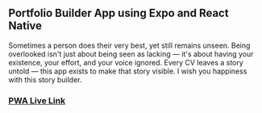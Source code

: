 ## Portfolio Builder App using Expo and React Native
Sometimes a person does their very best, yet still remains unseen.
Being overlooked isn't just about being seen as lacking — it's about having your existence, your effort, and your voice ignored. Every CV leaves a story untold — this app exists to make that story visible.
I wish you happiness with this story builder.
### [PWA Live Link](https://portfolio-builder-mobile-app.netlify.app/)
